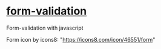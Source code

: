 # <a href="https://valeriol94.github.io/form-validation/">form-validation</a>

Form-validation with javascript

Form icon by icons8: "https://icons8.com/icon/46551/form"
